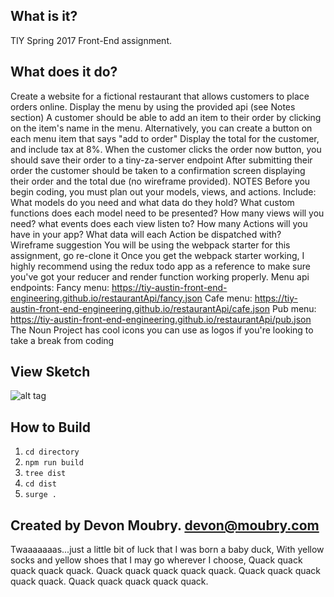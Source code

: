 What is it?
-----------

TIY Spring 2017 Front-End assignment.

What does it do?
----------------

Create a website for a fictional restaurant that allows customers to place orders online.
Display the menu by using the provided api (see Notes section)
A customer should be able to add an item to their order by clicking on the item's name in the menu. Alternatively, you can create a button on each menu item that says "add to order"
Display the total for the customer, and include tax at 8%.
When the customer clicks the order now button, you should save their order to a tiny-za-server endpoint
After submitting their order the customer should be taken to a confirmation screen displaying their order and the total due (no wireframe provided).
NOTES
Before you begin coding, you must plan out your models, views, and actions.
Include:
What models do you need and what data do they hold?
What custom functions does each model need to be presented?
How many views will you need?
what events does each view listen to?
How many Actions will you have in your app?
What data will each Action be dispatched with?
Wireframe suggestion
You will be using the webpack starter for this assignment, go re-clone it
Once you get the webpack starter working, I highly recommend using the redux todo app as a reference to make sure you've got your reducer and render function working properly.
Menu api endpoints:
Fancy menu: https://tiy-austin-front-end-engineering.github.io/restaurantApi/fancy.json
Cafe menu: https://tiy-austin-front-end-engineering.github.io/restaurantApi/cafe.json
Pub menu: https://tiy-austin-front-end-engineering.github.io/restaurantApi/pub.json
The Noun Project has cool icons you can use as logos if you're looking to take a break from coding

View Sketch
-----------
![alt tag](/Users/devon/Documents/tiy/day-26/app/images/views.jpg)

How to Build
------------
1. `cd directory`
2. `npm run build`
3. `tree dist`
4. `cd dist`
5. `surge .`

Created by Devon Moubry. devon@moubry.com
---------------------------------------------------------------------

Twaaaaaaas...just a little bit of luck that I was born a baby duck,
With yellow socks and yellow shoes that I may go wherever I choose,
Quack quack quack quack quack. Quack quack quack quack quack.
Quack quack quack quack quack. Quack quack quack quack quack.
